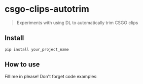 # csgo-clips-autotrim
> Experiments with using DL to automatically trim CSGO clips


## Install

`pip install your_project_name`

## How to use

Fill me in please! Don't forget code examples:
